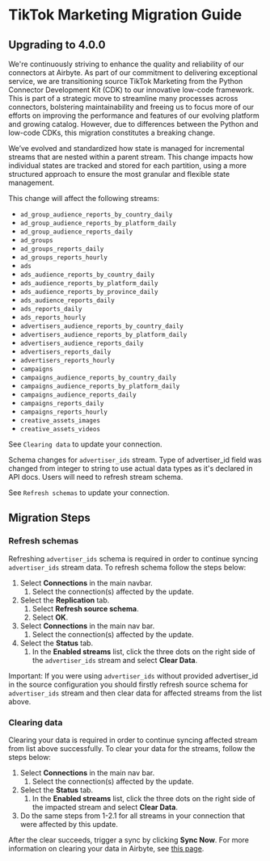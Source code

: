 # TikTok Marketing Migration Guide

## Upgrading to 4.0.0

We're continuously striving to enhance the quality and reliability of our connectors at Airbyte. As part of our commitment to delivering exceptional service, we are transitioning source TikTok Marketing from the Python Connector Development Kit (CDK) to our innovative low-code framework. This is part of a strategic move to streamline many processes across connectors, bolstering maintainability and freeing us to focus more of our efforts on improving the performance and features of our evolving platform and growing catalog. However, due to differences between the Python and low-code CDKs, this migration constitutes a breaking change.

We’ve evolved and standardized how state is managed for incremental streams that are nested within a parent stream. This change impacts how individual states are tracked and stored for each partition, using a more structured approach to ensure the most granular and flexible state management. 

This change will affect the following streams:
- `ad_group_audience_reports_by_country_daily`
- `ad_group_audience_reports_by_platform_daily`
- `ad_group_audience_reports_daily`
- `ad_groups`
- `ad_groups_reports_daily`
- `ad_groups_reports_hourly`
- `ads`
- `ads_audience_reports_by_country_daily`
- `ads_audience_reports_by_platform_daily`
- `ads_audience_reports_by_province_daily`
- `ads_audience_reports_daily`
- `ads_reports_daily`
- `ads_reports_hourly`
- `advertisers_audience_reports_by_country_daily`
- `advertisers_audience_reports_by_platform_daily`
- `advertisers_audience_reports_daily`
- `advertisers_reports_daily`
- `advertisers_reports_hourly`
- `campaigns`
- `campaigns_audience_reports_by_country_daily`
- `campaigns_audience_reports_by_platform_daily`
- `campaigns_audience_reports_daily`
- `campaigns_reports_daily`
- `campaigns_reports_hourly`
- `creative_assets_images`
- `creative_assets_videos`

See `Clearing data` to update your connection.

Schema changes for `advertiser_ids` stream. 
Type of advertiser_id field was changed from integer to string to use actual data types as it's declared in API docs. Users will need to refresh stream schema.

See `Refresh schemas` to update your connection.

## Migration Steps

### Refresh schemas

Refreshing `advertiser_ids` schema is required in order to continue syncing `advertiser_ids` stream data. To refresh schema follow the steps below:

1. Select **Connections** in the main navbar.
   1. Select the connection(s) affected by the update.
2. Select the **Replication** tab.
   1. Select **Refresh source schema**.
   2. Select **OK**.
3. Select **Connections** in the main nav bar.
   1. Select the connection(s) affected by the update.
4. Select the **Status** tab.
   1. In the **Enabled streams** list, click the three dots on the right side of the `advertiser_ids` stream and select **Clear Data**.

Important: If you were using `advertiser_ids` without provided advertiser_id in the source configuration you should firstly refresh source schema for `advertiser_ids` stream and then clear data for affected streams from the list above.

### Clearing data 

Clearing your data is required in order to continue syncing affected stream from list above successfully. To clear your data for the streams, follow the steps below:

1. Select **Connections** in the main nav bar.
   1. Select the connection(s) affected by the update.
2. Select the **Status** tab.
   1. In the **Enabled streams** list, click the three dots on the right side of the impacted stream and select **Clear Data**.
3. Do the same steps from 1-2.1 for all streams in your connection that were affected by this update. 

After the clear succeeds, trigger a sync by clicking **Sync Now**. For more information on clearing your data in Airbyte, see [this page](https://docs.airbyte.com/operator-guides/reset).


